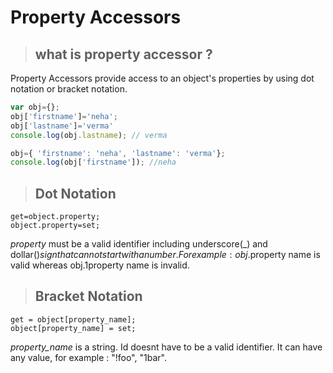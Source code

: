 # Property Accessors

> ## what is property accessor ?

Property Accessors provide access to an object's properties by using dot notation or bracket notation.

```javascript
var obj={};
obj['firstname']='neha';
obj['lastname']='verma'
console.log(obj.lastname); // verma

obj={ 'firstname': 'neha', 'lastname': 'verma'};
console.log(obj['firstname']); //neha
``` 

> ## Dot Notation 

```
get=object.property;
object.property=set;
``` 
_property_ must be a valid identifier including underscore(_) and dollar($) sign that cannot start with a number. For example : obj.$property name is valid whereas obj.1property name is invalid.

> ## Bracket Notation 

```
get = object[property_name];
object[property_name] = set;
``` 
_property_name_ is a string. Id doesnt have to be a valid identifier. It can have any value, for example : "!foo", "1bar".

